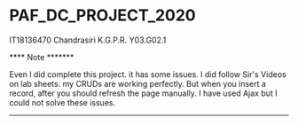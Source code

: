 # PAF_DC_PROJECT_2020

IT18136470
Chandrasiri K.G.P.R.
  Y03.G02.1

****  Note *******

Even I did complete this project. it has some issues. I did follow Sir's Videos on lab sheets. my CRUDs are working perfectly. 
But when you insert a record, after you should refresh the page manually. I have used Ajax but I could not solve these issues.

********************************
